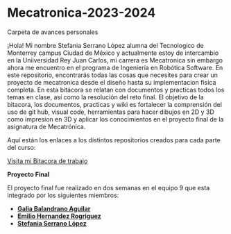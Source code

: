 # Mecatronica-2023-2024
Carpeta de avances personales

¡Hola! Mi nombre Stefania Serrano López alumna del Tecnologico de Monterrey campus Ciudad de México y actualmente estoy de intercambio en la Uniiversidad Rey Juan Carlos, mi carrera es Mecatronica sin embargo ahora me encuentro en el programa de Ingeniería en Robótica Software. En este repositorio, encontrarás todas las cosas que necesites para crear un proyecto de mecatronica desde el diseño hasta su implementacion fisica completa. En esta bitácora se relatan con documentos y practicas todos los temas en clase, así como la resolución del reto final. El objetivo de la bitacora, los documentos, practicas y wiki es fortalecer la comprensión del uso de git hub, visual code, herramientas para hacer dibujos en 2D y 3D como impresion en 3D y aplicar los conocimientos en el proyecto final de la asignatura de Mecatrónica.

Aquí están los enlaces a los distintos repositorios creados para cada parte del curso:

[Visita mi Bitacora de trabajo](https://github.com/Stef-282/Mecatronica-2023-2024/wiki/Bitacora)

**Proyecto Final**

El proyecto final fue realizado en dos semanas en el equipo 9 que esta integrado por los siguientes miembros:

- [**Galia Balandrano Aguilar** ](https://github.com/galia-urjc)
- [**Emilio Hernandez Rogriguez** ](https://github.com/Emilio111101)
- [**Stefania Serrano López** ](https://github.com/Stef-282)